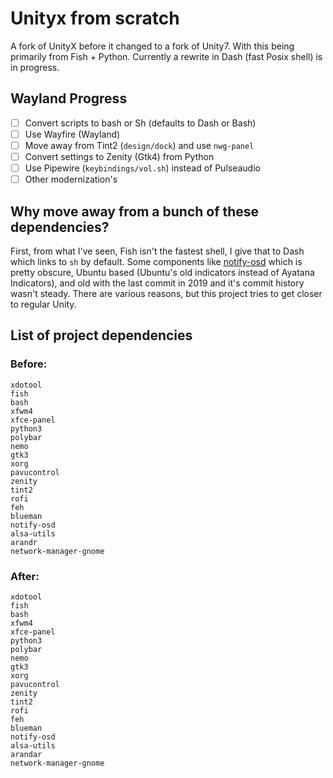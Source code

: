 # Unityx from scratch

A fork of UnityX before it changed to a fork of Unity7. With this being primarily from Fish + Python.
Currently a rewrite in Dash (fast Posix shell) is in progress.
## Wayland Progress
* [ ] Convert scripts to bash or Sh (defaults to Dash or Bash)
* [ ] Use Wayfire (Wayland)
* [ ] Move away from Tint2 (`design/dock`) and use `nwg-panel`
* [ ] Convert settings to Zenity (Gtk4) from Python
* [ ] Use Pipewire (`keybindings/vol.sh`) instead of Pulseaudio
* [ ] Other modernization's

## Why move away from a bunch of these dependencies?
First, from what I've seen, Fish isn't the fastest shell, I give that to Dash which links to `sh` by default. Some components like [notify-osd](https://bazaar.launchpad.net/~indicator-applet-developers/notify-osd/trunk/files) which is pretty obscure, Ubuntu based (Ubuntu's old indicators instead of Ayatana Indicators), and old with the last commit in 2019 and it's commit history wasn't steady. There are various reasons, but this project tries to get closer to regular Unity.

## List of project dependencies
### Before:
```
xdotool
fish
bash
xfwm4
xfce-panel
python3
polybar
nemo
gtk3
xorg
pavucontrol
zenity
tint2
rofi
feh
blueman
notify-osd
alsa-utils
arandr
network-manager-gnome
```

### After:
```
xdotool
fish
bash
xfwm4
xfce-panel
python3
polybar
nemo
gtk3
xorg
pavucontrol
zenity
tint2
rofi
feh
blueman
notify-osd
alsa-utils
arandar
network-manager-gnome
```